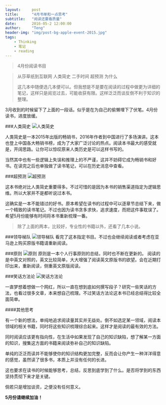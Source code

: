 ```yaml
---
layout:     post
title:      "4月书单和一点思考"
subtitle:   "阅读还要看质量"
date:       2016-05-2 12:00:00
author:     "Teng"
header-img: "img/post-bg-apple-event-2015.jpg"
tags:
    - Thinking
    - 笔记
    - reading
---
```


> 4月份阅读书目



> 从莎草纸到互联网 
> 人类简史 
> 二手时间 
> 超预测 
> 为什么 
>
> 这几本中随便选几本便可以。但我想是不是要在阅读的过程中做更为详细的笔记，这样只是阅览过去，可能收获有限。这样泛泛而谈反倒不利于知识的整理。

3月收到的时候留下了上面的一段话。似乎是在为自己的偷懒埋下了伏笔。4月份读书，进度放缓。

###人类简史 
![人类简史](https://img3.doubanio.com/lpic/s27814883.jpg)

人类简史是一本2015年出版的畅销书，2016年作者到中国进行了多场演讲。这本也登上中国各大畅销书榜，成为了大家广泛讨论的热点。阅读本书最大的感受就是，开阔思路。让你可以惊叹原来人类历史是可以这样书写的。

当然其中也有一些逻辑上失误和推理上的不严谨，这并不妨碍它成为畅销书和好书。在读完之后也单独做了读书笔记，可以在历史消息中查看。

###超预测
![超预测](https://img3.doubanio.com/lpic/s28534023.jpg)

这本书绝对比人类简史重要得多。不过可惜的是因为本书的销售渠道指定为逻辑思维。所以大家并不是都听说过本书。

这确实是一本不能错过的好书。原本希望在读书的过程中可以逐章节总结下来，做一个精致的读书笔记。不过也因为读书贪多求快，追求速度，而把这件事耽误了。希望5月份能够有时间将本书重新梳理一番。


> 除了上面的两本，比较好，专业性的书籍以外，还看了几本小说。

###领导梯队
![领导梯队](https://img3.doubanio.com/lpic/s6522971.jpg)
看完了这本指定书目。不过也会继续阅读或者考虑在亚马逊上购买原版书籍请重新阅读。

###原则
![原则](http://zhibimo.com/uploads/books/covers/yuan-ze/preview_1.pic.jpg)
原则是一本个人行事原则的总结，同时也不断在更新的。
阅读的是中英文对照的，英文比较简单，大大增强了阅读英文原版书的欲望。会在近期打印出来，重新阅读，侧重英文原版阅读。

###笑话方法论
![笑话方法论](https://img3.doubanio.com/view/ark_article_cover/retina/public/7554425.jpg?v=1453689686.0)

一直梦想着想做一个网红，所以一直在想到底如何撰写段子？研究一些笑话的方法，也看过很多文章，本来想自己梳理。不过笑话方法论这本书已经总结得比较全面简单。

####其他思考

有一个新的想法，单纯地追求阅读量其实并无益处。倒不如选定某一领域，阅读本领域的相关书籍，同时将这些知识梳理综合起来。这样才是阅读的最有效的方法。

同时阅读应该更有指向性，在生活中如果发现了自己的知识缺陷，想了解某一方面的知识，搜集这方面的书籍来阅读弥补自己的知识缺陷。

单纯的泛泛而读并不能够使你的知识结构更加完整，反而会让你产生一种洋洋得意的感觉，虽然读了很多书，本质上并没有任何的长进。

这也要求在读书的时候能够思考，总结，反思到底学到了什么。是否将学到的东西坚持贯彻下来才是关键。

倘若只是增加谈资，之便没有任何意义。

**5月份请继续加油！**






